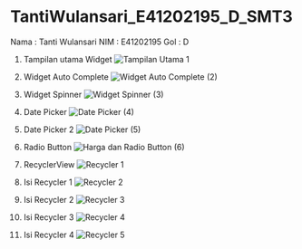 # TantiWulansari_E41202195_D_SMT3

Nama : Tanti Wulansari
NIM : E41202195
Gol : D

1. Tampilan utama Widget
![Tampilan Utama 1](https://user-images.githubusercontent.com/75100232/136360202-cf480858-e13c-492f-8b89-d67f14fe4b7d.jpg)

2. Widget Auto Complete
![Widget Auto Complete (2)](https://user-images.githubusercontent.com/75100232/136360273-c386b60d-4992-4c2d-9688-aadd526e7d55.jpg)

4. Widget Spinner
![Widget Spinner (3)](https://user-images.githubusercontent.com/75100232/136360386-239153a3-2cb2-419d-85bc-e91e12a508b9.jpg)

6. Date Picker
![Date Picker (4)](https://user-images.githubusercontent.com/75100232/136360446-2c68be88-c5e8-4a2a-a8fd-a741dddc671a.jpg)

8. Date Picker 2
![Date Picker (5)](https://user-images.githubusercontent.com/75100232/136360561-64c96a21-cf8d-4d56-a5ce-b7430231e8e0.jpg)

10. Radio Button
![Harga dan Radio Button (6)](https://user-images.githubusercontent.com/75100232/136361149-1ad9f54c-4117-43c1-b816-a1bc89534f88.jpg)

12. RecyclerView
![Recycler 1](https://user-images.githubusercontent.com/75100232/136361206-9f686cb3-e950-46f2-a68a-d912e1e5aaea.jpg)

14. Isi Recycler 1
![Recycler 2](https://user-images.githubusercontent.com/75100232/136361258-75282bc5-02f0-47cf-a332-0c40896a9c64.jpg)

16. Isi Recycler 2
![Recycler 3](https://user-images.githubusercontent.com/75100232/136361292-802b9e27-ac83-4054-a370-038b0273662c.jpg)

18. Isi Recycler 3
![Recycler 4](https://user-images.githubusercontent.com/75100232/136361398-1c46e86f-7efd-4380-88ae-69d25e98afcc.jpg)

20. Isi Recycler 4
![Recycler 5](https://user-images.githubusercontent.com/75100232/136361438-7c26dd5d-de29-440b-a8ad-1225064087a9.jpg)


